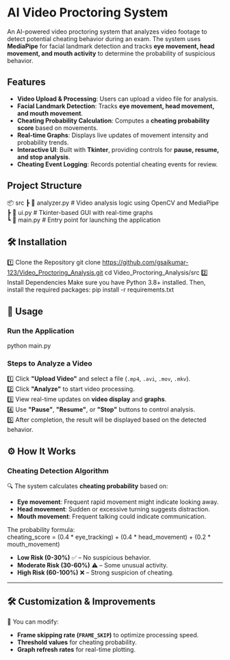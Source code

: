 # **AI Video Proctoring System**  

An AI-powered video proctoring system that analyzes video footage to detect potential cheating behavior during an exam. The system uses **MediaPipe** for facial landmark detection and tracks **eye movement, head movement, and mouth activity** to determine the probability of suspicious behavior.  

## **Features**  
- **Video Upload & Processing**: Users can upload a video file for analysis.  
- **Facial Landmark Detection**: Tracks **eye movement, head movement, and mouth movement**.  
- **Cheating Probability Calculation**: Computes a **cheating probability score** based on movements.  
- **Real-time Graphs**: Displays live updates of movement intensity and probability trends.  
- **Interactive UI**: Built with **Tkinter**, providing controls for **pause, resume, and stop analysis**.  
- **Cheating Event Logging**: Records potential cheating events for review.  


## **Project Structure**  

📦 src
 ┣ 📜 analyzer.py        # Video analysis logic using OpenCV and MediaPipe  
 ┣ 📜 ui.py              # Tkinter-based GUI with real-time graphs  
 ┗ 📜 main.py            # Entry point for launching the application    


## 🛠️ **Installation**
1️⃣ Clone the Repository
    git clone https://github.com/gsaikumar-123/Video_Proctoring_Analysis.git
    cd Video_Proctoring_Analysis/src
2️⃣ Install Dependencies
    Make sure you have Python 3.8+ installed. Then, install the required packages:
    pip install -r requirements.txt

## 🎯 **Usage**  

### **Run the Application**  
python main.py

### **Steps to Analyze a Video**  
1️⃣ Click **"Upload Video"** and select a file (`.mp4`, `.avi`, `.mov`, `.mkv`).  
2️⃣ Click **"Analyze"** to start video processing.  
3️⃣ View real-time updates on **video display** and **graphs**.  
4️⃣ Use **"Pause"**, **"Resume"**, or **"Stop"** buttons to control analysis.  
5️⃣ After completion, the result will be displayed based on the detected behavior.  


## ⚙️ **How It Works**  

### **Cheating Detection Algorithm**  
🔍 The system calculates **cheating probability** based on:  
- **Eye movement**: Frequent rapid movement might indicate looking away.  
- **Head movement**: Sudden or excessive turning suggests distraction.  
- **Mouth movement**: Frequent talking could indicate communication.  

The probability formula:  
cheating_score = (0.4 * eye_tracking) + (0.4 * head_movement) + (0.2 * mouth_movement)

- **Low Risk (0-30%)** ✅ – No suspicious behavior.  
- **Moderate Risk (30-60%)** ⚠️ – Some unusual activity.  
- **High Risk (60-100%)** ❌ – Strong suspicion of cheating.  

---

## 🛠 **Customization & Improvements**  
🔧 You can modify:  
- **Frame skipping rate (`FRAME_SKIP`)** to optimize processing speed.  
- **Threshold values** for cheating probability.  
- **Graph refresh rates** for real-time plotting.  